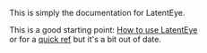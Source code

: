 
This is simply the documentation for LatentEye.

This is a good starting point: [How to use LatentEye](./How_to_use_LatentEye.md)<br>
or for a [quick ref](./images/main_window%20help.png) but it's a bit out of date.
